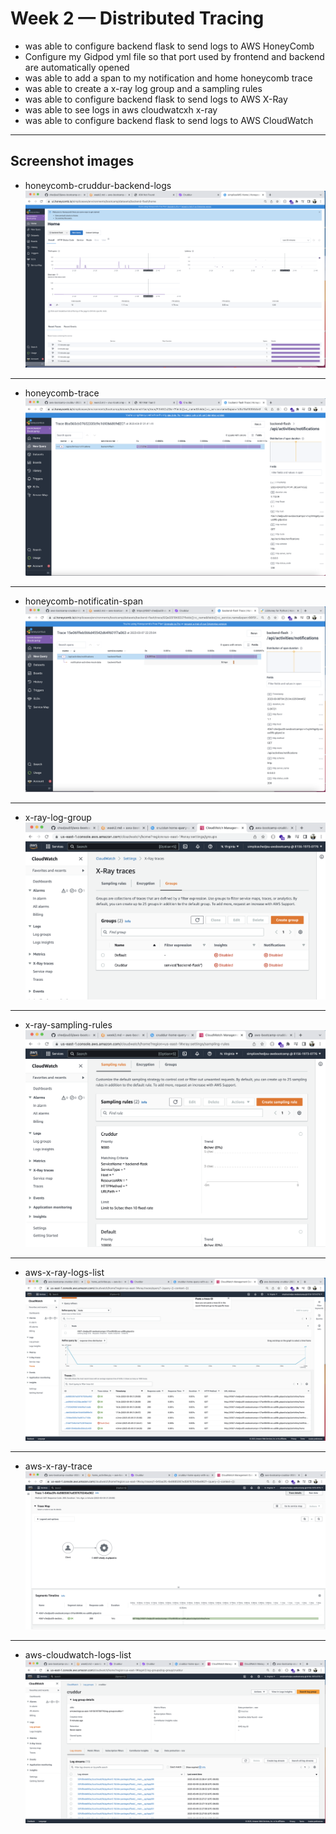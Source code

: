 # Week 2 — Distributed Tracing

- was able to configure backend flask to send logs to AWS HoneyComb
- Configure my Gidpod yml file so that port used by frontend and backend are automatically opened
- was able to add a span to my notification and home honeycomb trace
- was able to create a x-ray log group and a sampling rules
- was able to configure backend flask to send logs to AWS X-Ray
- was able to see logs in aws cloudwatcxh x-ray
- was able to configure backend flask to send logs to AWS CloudWatch


---
##  Screenshot images


- honeycomb-cruddur-backend-logs
![honeycomb-cruddur-backend-logs](assets/honeycomb-cruddur-backend-logs.png)

---

- honeycomb-trace
![honeycomb-trace](assets/honeycomb-trace.png)

---

- honeycomb-notificatin-span
![honeycomb-notificatin-span](assets/honeycomb-notificatin-span.png)

---

- x-ray-log-group
![x-ray-log-group](assets/x-ray-log-group.png)

---

- x-ray-sampling-rules
![x-ray-sampling-rules](assets/x-ray-sampling-rules.png)

---

- aws-x-ray-logs-list
![aws-x-ray-logs-list](assets/aws-x-ray-logs-list.png)

---

- aws-x-ray-trace
![aws-x-ray-trace](assets/aws-x-ray-trace.png)

---

- aws-cloudwatch-logs-list
![aws-cloudwatch-logs-list](assets/aws-cloudwatch-logs-list.png)
